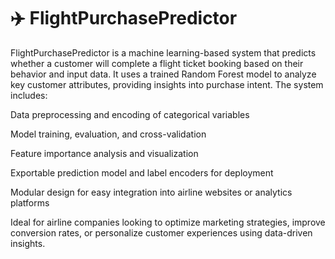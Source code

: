 # ✈️ FlightPurchasePredictor
FlightPurchasePredictor is a machine learning-based system that predicts whether a customer will complete a flight ticket booking based on their behavior and input data. It uses a trained Random Forest model to analyze key customer attributes, providing insights into purchase intent.
The system includes:

Data preprocessing and encoding of categorical variables

Model training, evaluation, and cross-validation

Feature importance analysis and visualization

Exportable prediction model and label encoders for deployment

Modular design for easy integration into airline websites or analytics platforms

Ideal for airline companies looking to optimize marketing strategies, improve conversion rates, or personalize customer experiences using data-driven insights.
